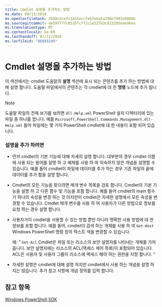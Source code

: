 ```yaml
---
title: Cmdlet 설명을 추가하는 방법
ms.date: 09/13/2016
ms.openlocfilehash: 2b98c4cefc3a55eccfeb7eba5a290e7d93a6088b
ms.sourcegitcommit: de59ff77c6535fc772c1e327b3c823295eaed6ea
ms.translationtype: MT
ms.contentlocale: ko-KR
ms.lasthandoff: 07/22/2020
ms.locfileid: "86893240"
---
```

# <a name="how-to-add-a-cmdlet-description"></a>Cmdlet 설명을 추가하는 방법

이 섹션에서는 cmdlet 도움말의 **설명** 섹션에 표시 되는 콘텐츠를 추가 하는 방법에 대해 설명 합니다. 도움말 파일에서이 콘텐츠는 각 cmdlet에 대 한 **명령** 노드에 추가 됩니다.

> [!NOTE]
> 도움말 파일의 전체 보기를 보려면 `dll-Help.xml` PowerShell 설치 디렉터리에 있는 파일 중 하나를 엽니다. 예를 `Microsoft.PowerShell.Commands.Management.dll-Help.xml` 들어 파일에는 몇 가지 PowerShell cmdlet에 대 한 내용이 포함 되어 있습니다.

### <a name="to-add-a-description"></a>설명을 추가 하려면

- 먼저 cmdlet의 기본 기능에 대해 자세히 설명 합니다. 대부분의 경우 cmdlet 이름에 사용 되는 용어를 설명 하 고 예제를 사용 하 여 익숙하지 않은 개념을 설명할 수 있습니다. 예를 들어 cmdlet이 파일에 데이터를 추가 하는 경우 기존 파일의 끝에 데이터를 추가 함을 설명 합니다.

- Cmdlet의 모든 기능을 찾으려면 매개 변수 목록을 검토 합니다. Cmdlet의 기본 기능을 설명 하 고 다른 함수 및 기능을 포함 합니다. 예를 들어 cmdlet의 main 함수가 하나의 속성을 변경 하는 것 이지만이 cmdlet은 자세한 설명에서 모든 속성을 변경할 수 있습니다. Cmdlet 매개 변수를 사용 하 여 사용자가 다른 방법으로 정보를 요청 하는 경우 설명 합니다.

- 사용자가이 cmdlet을 사용할 수 있는 방법 뿐만 아니라 명확한 사용 방법에 대 한 정보를 포함 합니다. 예를 들어, cmdlet이 검색 하는 개체를 사용 하 여 `Get-Host` Windows PowerShell 명령 창의 텍스트 색을 변경할 수 있습니다.

  예: " `Get-Acl` Cmdlet은 파일 또는 리소스의 보안 설명자를 나타내는 개체를 가져옵니다. 보안 설명자에는 리소스의 ACL(액세스 제어 목록)이 포함되어 있습니다. ACL은 사용자 및 사용자 그룹이 리소스에 액세스 해야 하는 권한을 지정 합니다. "

- 자세한 설명은 cmdlet에 대해 설명 하지만 cmdlet에서 사용 하는 개념을 설명 하지는 않습니다. 추가 참고 사항에 개념 정의를 입력 합니다.

## <a name="see-also"></a>참고 항목

[Windows PowerShell SDK](../windows-powershell-reference.md)
